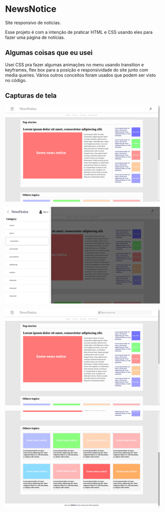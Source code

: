 # NewsNotice
Site responsivo de noticias.

Esse projeto é com a intenção de praticar HTML e CSS usando eles para fazer uma página de notícias. 

## Algumas coisas que eu usei
Usei CSS pra fazer algumas animações no menu usando transition e keyframes, flex box para a posição e responsividade do site junto com media queries.
Vários outros conceitos foram usados que podem ser visto no código.

## Capturas de tela
![index image](images/readme-images/main-page.png)

![index image menu](images/readme-images/main-page-menu.png)

![index image search box](images/readme-images/main-page-search-box.png)

![index image bottom part](images/readme-images/main-page-bottom.png)